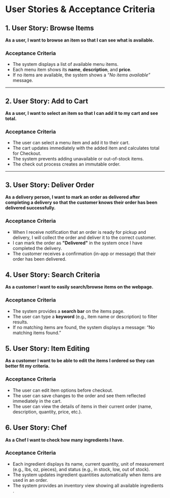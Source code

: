 # User Stories & Acceptance Criteria

## 1. User Story: Browse Items
**As a user, I want to browse an item so that I can see what is available.**

### Acceptance Criteria
- The system displays a list of available menu items.  
- Each menu item shows its **name**, **description**, and **price**.  
- If no items are available, the system shows a *“No items available”* message.  

---

## 2. User Story: Add to Cart
**As a user, I want to select an item so that I can add it to my cart and see total.**

### Acceptance Criteria
- The user can select a menu item and add it to their cart.  
- The cart updates immediately with the added item and calculates total for Checkout.  
- The system prevents adding unavailable or out-of-stock items.
- The check out process creates an immutable order.

---

## 3. User Story: Deliver Order 
**As a delivery person, I want to mark an order as delivered after completing a delivery so that the customer knows their order has been delivered successfully.**

### Acceptance Criteria
- When I receive notification that an order is ready for pickup and delivery, I will collect the order and deliver it to the correct customer.    
- I can mark the order as **"Delivered"** in the system once I have completed the delivery.  
- The customer receives a confirmation (in-app or message) that their order has been delivered.  


## 4. User Story: Search Criteria
**As a customer I want to easily search/browse items on the webpage.**

### Acceptance Criteria
- The system provides a **search bar** on the items page.
- The user can type a **keyword** (e.g., item name or description) to filter results.
- If no matching items are found, the system displays a message: “No matching items found.”

## 5. User Story: Item Editing
**As a customer I want to be able to edit the items I ordered so they can better fit my criteria.**

### Acceptance Criteria
- The user can edit item options before checkout.
- The user can save changes to the order and see them reflected immediately in the cart.
- The user can view the details of items in their current order (name, description, quantity, price, etc.).

## 6. User Story: Chef
**As a Chef I want to check how many ingredients I have.**

### Acceptance Criteria 
- Each ingredient displays its name, current quantity, unit of measurement (e.g., lbs, oz, pieces), and status (e.g., in stock, low, out of stock).
- The system updates ingredient quantities automatically when items are used in an order.
- The system provides an inventory view showing all available ingredients  .




